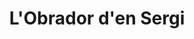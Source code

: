 ---
title: "L'Obrador d'en Sergi"
url: /puigverd-de-lleida/lobrador-den-sergi/
shop: supermercado
---